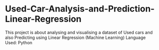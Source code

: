 # Used-Car-Analysis-and-Prediction-Linear-Regression
This project is about analysing and visualising a dataset of Used cars and also Predicting using Linear Regression (Machine Learning)
Language Used: Python
